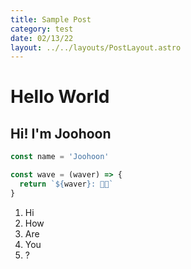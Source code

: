 ```yaml
---
title: Sample Post
category: test
date: 02/13/22
layout: ../../layouts/PostLayout.astro
---
```


# Hello World

## Hi! I'm Joohoon

```js
const name = 'Joohoon'

const wave = (waver) => {
  return `${waver}: 👋🏻`
}
```

1. Hi
2. How
3. Are
4. You
5. ?
